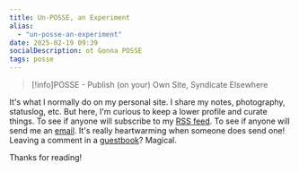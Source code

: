 ```yaml
---
title: Un-POSSE, an Experiment
alias:
  - "un-posse-an-experiment"
date: 2025-02-19 09:39
socialDescription: ot Gonna POSSE
tags: posse
---
```


> [!info]POSSE - Publish (on your) Own Site, Syndicate Elsewhere

It's what I normally do on my personal site. I share my notes, photography, statuslog, etc. But here, I'm curious to keep a lower profile and curate things. To see if anyone will subscribe to my  [RSS feed](/index.xml). To see if anyone will send me an [email](/about#contact/). It's really heartwarming when someone does send one! Leaving a comment in a [guestbook](/guestbook/)? Magical.

Thanks for reading!